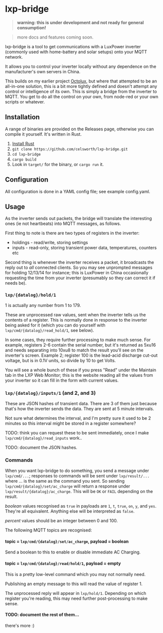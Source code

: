# lxp-bridge

> **warning: this is under development and not ready for general consumption!**

> more docs and features coming soon.

lxp-bridge is a tool to get communications with a LuxPower inverter (commonly used with home-battery and solar setups) onto your MQTT network.

It allows you to control your inverter locally without any dependence on the manufacturer's own servers in China.

This builds on my earlier project [Octolux](https://github.com/celsworth/octolux), but where that attempted to be an all-in-one solution, this is a bit more tightly defined and doesn't attempt any control or intelligence of its own. This is simply a bridge from the inverter to MQTT. You get to do all the control on your own, from node-red or your own scripts or whatever.


## Installation

A range of binaries are provided on the Releases page, otherwise you can compile it yourself. It's written in Rust.

  1. [Install Rust](https://www.rust-lang.org/tools/install)
  1. `git clone https://github.com/celsworth/lxp-bridge.git`
  1. `cd lxp-bridge`
  1. `cargo build`
  1. Look in `target/` for the binary, or `cargo run` it.


## Configuration

All configuration is done in a YAML config file; see example config.yaml.

## Usage

As the inverter sends out packets, the bridge will translate the interesting ones (ie not heartbeats) into MQTT messages, as follows.

First thing to note is there are two types of registers in the inverter:

  * holdings - read/write, storing settings
  * inputs - read-only, storing transient power data, temperatures, counters etc

Second thing is whenever the inverter receives a packet, it broadcasts the reply out to *all* connected clients. So you may see unprompted messages for holding 12/13/14 for instance; this is LuxPower in China occasionally requesting the time from your inverter (presumably so they can correct it if needs be).


### `lxp/{datalog}/hold/1`

1 is actually any number from 1 to 179.

These are unprocessed raw values, sent when the inverter tells us the contents of a register.  This is normally done in response to the inverter being asked for it (which you can do yourself with `lxp/cmd/{datalog}/read_hold/1`, see below).

In some cases, they require further processing to make much sense. For example, registers 2-6 contain the serial number, but it's returned as 5xu16 and needs separating into 10xu8 to match the result you'll see on the inverter's screen. Example 2; register 100 is the lead-acid discharge cut-out voltage, but is in 0.1V units, so divide by 10 to get Volts.

You will see a whole bunch of these if you press "Read" under the Maintain tab in the LXP Web Monitor; this is the website reading all the values from your inverter so it can fill in the form with current values.

### `lxp/{datalog}/inputs/1` (and 2, and 3)

These are JSON hashes of transient data. There are 3 of them just because that's how the inverter sends the data. They are sent at 5 minute intervals.

Not sure what determines the interval, and I'm pretty sure it used to be 2 minutes so this interval might be stored in a register somewhere?

TODO: think you can request these to be sent immediately, once I make `lxp/cmd/{datalog}/read_inputs` work..

TODO: document the JSON hashes.


### Commands

When you want lxp-bridge to do something, you send a message under `lxp/cmd/...`; responses to commands will be sent under `lxp/result/...` where ... is the same as the command you sent. So sending `lxp/cmd/{datalog}/set/ac_charge` will return a response under `lxp/result/{datalog}/ac_charge`. This will be `OK` or `FAIL` depending on the result.

*boolean* values recognised as `true` in payloads are `1`, `t`, `true`, `on`, `y`, and `yes`. They're all equivalent. Anything else will be interpreted as `false`.

*percent* values should be an integer between 0 and 100.


The following MQTT topics are recognised:

#### topic = `lxp/cmd/{datalog}/set/ac_charge`, payload = boolean

Send a boolean to this to enable or disable immediate AC Charging.


#### topic = `lxp/cmd/{datalog}/read/hold/1`, payload = empty

This is a pretty low-level command which you may not normally need.

Publishing an empty message to this will read the value of register 1.

The unprocessed reply will appear in `lxp/hold/1`. Depending on which register you're reading, this may need further post-processing to make sense.

#### TODO: document the rest of them...

there's more :)
